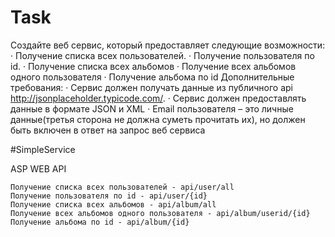 # Task
Создайте веб сервис, который предоставляет следующие возможности:
· Получение списка всех пользователей. · Получение пользователя по id. · Получение списка всех альбомов · Получение всех альбомов одного пользователя · Получение альбома по id Дополнительные требования: · Сервис должен получать данные из публичного api http://jsonplaceholder.typicode.com/.
· Сервис должен предоставлять данные в формате JSON и XML
· Email пользователя – это личные данные(третья сторона не должна суметь прочитать их), но должен быть включен в ответ на запрос веб сервиса

#SimpleService

ASP WEB API
```
Получение списка всех пользователей - api/user/all
Получение пользователя по id - api/user/{id}
Получение списка всех альбомов - api/album/all
Получение всех альбомов одного пользователя - api/album/userid/{id}
Получение альбома по id - api/album/{id}
```
